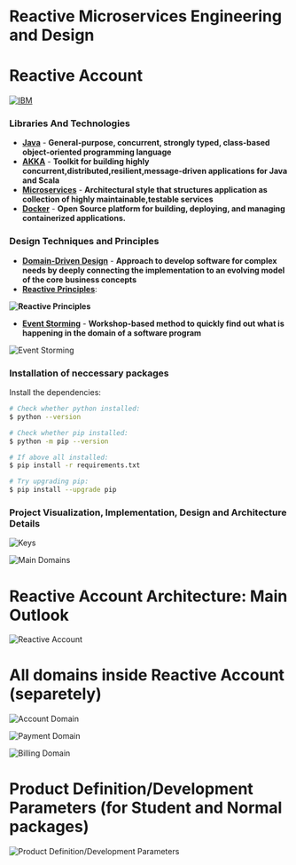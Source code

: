 # Reactive Microservices Engineering and Design

# **Reactive Account** #

[![IBM](https://developer.ibm.com/developer/tutorials/reactive-in-practice-12/images/ibm-arch.jpg)](https://developer.ibm.com/technologies/reactive-systems/)

### Libraries And Technologies
* **[**Java**](https://docs.oracle.com/javase/tutorial/index.html)** -  **General-purpose, concurrent, strongly typed, class-based object-oriented programming language**
* **[**AKKA**](https://akka.io/)** - **Toolkit for building highly concurrent,distributed,resilient,message-driven applications for Java and Scala**
* **[**Microservices**](https://en.wikipedia.org/wiki/Microservices)** - **Architectural style that structures application as collection of highly maintainable,testable services**
* **[**Docker**](https://www.ibm.com/cloud/learn/docker)** - **Open Source platform for building, deploying, and managing containerized applications.**

### Design Techniques and Principles

* **[**Domain-Driven Design**](https://en.wikipedia.org/wiki/Domain-driven_design)** -  **Approach to develop software for complex needs by deeply connecting the implementation to an evolving model of the core business concepts**
* **[**Reactive Principles**](https://www.reactivemanifesto.org/)**: 

**![Reactive Principles](./images/reactive-principles.png "Reactive Principles")**

* **[**Event Storming**](https://en.wikipedia.org/wiki/Event_storming)** - **Workshop-based method to quickly find out what is happening in the domain of a software program**

![Event Storming](./images/event-storming.png "Event Storming")


### Installation of neccessary packages

Install the dependencies:

```sh
# Check whether python installed:
$ python --version

# Check whether pip installed:
$ python -m pip --version

# If above all installed:
$ pip install -r requirements.txt

# Try upgrading pip:
$ pip install --upgrade pip
```


### Project Visualization, Implementation, Design and Architecture Details

![Keys](./images/keys.png "Keys")

![Main Domains](./images/main-domains.png "Main Domains")


# Reactive Account Architecture: Main Outlook 


![Reactive Account](./images/reactive-account.png "Reactive Account")


# All domains inside Reactive Account (separetely)


![Account Domain](./images/account-domain.png "Account Domain")

![Payment Domain](./images/payment-domain.png "Payment Domain")

![Billing Domain](./images/billing-domain.png "Billing Domain")


# Product Definition/Development Parameters (for Student and Normal packages)


![Product Definition/Development Parameters](./images/payment-parameters.png "Product definition parameters")



